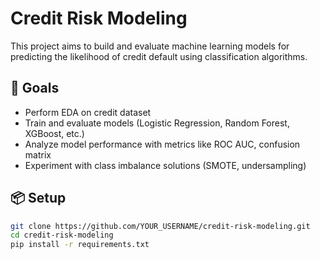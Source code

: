 # Credit Risk Modeling

This project aims to build and evaluate machine learning models for predicting the likelihood of credit default using classification algorithms.

## 🚀 Goals
- Perform EDA on credit dataset
- Train and evaluate models (Logistic Regression, Random Forest, XGBoost, etc.)
- Analyze model performance with metrics like ROC AUC, confusion matrix
- Experiment with class imbalance solutions (SMOTE, undersampling)

## 📦 Setup
```bash
git clone https://github.com/YOUR_USERNAME/credit-risk-modeling.git
cd credit-risk-modeling
pip install -r requirements.txt
